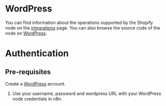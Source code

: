 # WordPress
You can find information about the operations supported by the Shopify node on the [integrations](https://n8n.io/integrations/n8n-nodes-base.wordpress) page. You can also browse the source code of the node on [WordPress](https://github.com/n8n-io/n8n/tree/master/packages/nodes-base/nodes/Wordpress).

# Authentication

## Pre-requisites

Create a [WordPress](https://wordpress.com/) account.

1. Use your username, password and wordpress URL with your WordPress node credentials in n8n.












